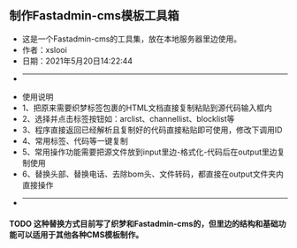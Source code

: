 ## 制作Fastadmin-cms模板工具箱


 * 这是一个Fastadmin-cms的工具集，放在本地服务器里边使用。
 * 作者：xslooi
 * 日期：2021年5月20日14:22:44
 * ---------------------------------------------------------
 * 使用说明
 * 1、把原来需要织梦标签包裹的HTML文档直接复制粘贴到源代码输入框内
 * 2、选择并点击标签按钮如：arclist、channellist、blocklist等
 * 3、程序直接返回已经解析且复制好的代码直接粘贴即可使用，修改下调用ID
 * 4、常用标签、代码等一键复制
 * 5、常用操作功能需要把源文件放到input里边-格式化-代码后在output里边复制使用
 * 6、替换头部、替换电话、去除bom头、文件转码，都直接在output文件夹内直接操作
 * ---------------------------------------------------------

#### TODO 这种替换方式目前写了织梦和Fastadmin-cms的，但里边的结构和基础功能可以适用于其他各种CMS模板制作。
